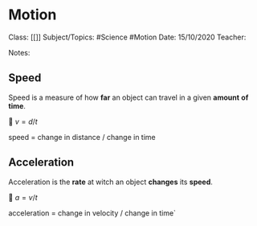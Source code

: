 # Motion
Class: [[]]
Subject/Topics: #Science #Motion
Date: 15/10/2020
Teacher: 

Notes:

## Speed

Speed is a measure of how **far** an object can travel in a given **amount** **of** **time**.

 📐 $v=d/t$


speed = change in distance / change in time

## Acceleration

Acceleration is the **rate** at witch an object **changes** its **speed**.

📐 $a=v/t$


acceleration = change in velocity / change in time`